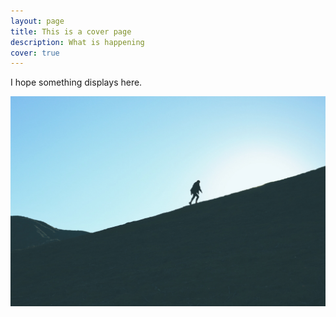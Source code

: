 ```yaml
---
layout: page
title: This is a cover page
description: What is happening
cover: true
---
```


I hope something displays here.

![](/assets/img/man-climb.jpg)

